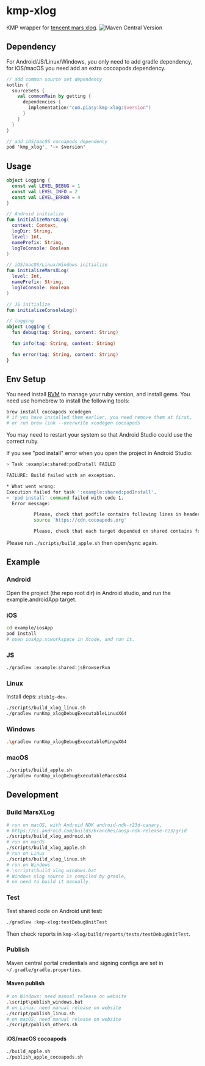 # kmp-xlog

KMP wrapper for [tencent mars xlog](https://github.com/Tencent/mars). ![Maven Central Version](https://img.shields.io/maven-central/v/com.piasy/kmp-xlog)

## Dependency

For Android/JS/Linux/Windows, you only need to add gradle dependency, for iOS/macOS you need add an extra cocoapods dependency.

```kotlin
// add common source set dependency
kotlin {
  sourceSets {
    val commonMain by getting {
      dependencies {
        implementation("com.piasy:kmp-xlog:$version")
      }
    }
  }
}

// add iOS/macOS cocoapods dependency
pod 'kmp_xlog', '~> $version'
```

## Usage

```kotlin
object Logging {
  const val LEVEL_DEBUG = 1
  const val LEVEL_INFO = 2
  const val LEVEL_ERROR = 4
}

// Android initialize
fun initializeMarsXLog(
  context: Context,
  logDir: String,
  level: Int,
  namePrefix: String,
  logToConsole: Boolean
)

// iOS/macOS/Linux/Windows initialize
fun initializeMarsXLog(
  level: Int,
  namePrefix: String,
  logToConsole: Boolean
)

// JS initialize
fun initializeConsoleLog()

// logging
object Logging {
  fun debug(tag: String, content: String)

  fun info(tag: String, content: String)

  fun error(tag: String, content: String)
}
```

## Env Setup

You need install [RVM](https://rvm.io/) to manage your ruby version, and install gems. You need use homebrew to install the following tools:

```bash
brew install cocoapods xcodegen
# if you have installed them earlier, you need remove them at first,
# or run brew link --overwrite xcodegen cocoapods
```

You may need to restart your system so that Android Studio could use the correct ruby.

If you see "pod install" error when you open the project in Android Studio:

```bash
> Task :example:shared:podInstall FAILED

FAILURE: Build failed with an exception.

* What went wrong:
Execution failed for task ':example:shared:podInstall'.
> 'pod install' command failed with code 1.
  Error message:

          Please, check that podfile contains following lines in header:
          source 'https://cdn.cocoapods.org'

          Please, check that each target depended on shared contains following dependencies:
```

Please run `./scripts/build_apple.sh` then open/sync again.

## Example

### Android

Open the project (the repo root dir) in Android studio, and run the example.androidApp target.

### iOS

```bash
cd example/iosApp
pod install
# open iosApp.xcworkspace in Xcode, and run it.
```

### JS

```bash
./gradlew :example:shared:jsBrowserRun
```

### Linux

Install deps: `zlib1g-dev`.

```bash
./scripts/build_xlog_linux.sh
./gradlew runKmp_xlogDebugExecutableLinuxX64
```

### Windows

```bash
.\gradlew runKmp_xlogDebugExecutableMingwX64
```

### macOS

```bash
./scripts/build_apple.sh
./gradlew runKmp_xlogDebugExecutableMacosX64
```

## Development

### Build MarsXLog

```bash
# run on macOS, with Android NDK android-ndk-r23d-canary,
# https://ci.android.com/builds/branches/aosp-ndk-release-r23/grid
./scripts/build_xlog_android.sh
# run on macOS
./scripts/build_xlog_apple.sh
# run on Linux
./scripts/build_xlog_linux.sh
# run on Windows
#.\scripts\build_xlog_windows.bat
# Windows xlog source is compiled by gradle,
# no need to build it manually.
```

### Test

Test shared code on Android unit test:

```bash
./gradlew :kmp-xlog:testDebugUnitTest
```

Then check reports in `kmp-xlog/build/reports/tests/testDebugUnitTest`.

### Publish

Maven central portal credentials and signing configs are set in `~/.gradle/gradle.properties`.

#### Maven publish

```bash
# on Windows: need manual release on website
.\script\publish_windows.bat
# on Linux: need manual release on website
./script/publish_linux.sh
# on macOS: need manual release on website
./script/publish_others.sh
```

#### iOS/macOS cocoapods

```bash
./build_apple.sh
./publish_apple_cocoapods.sh
```
